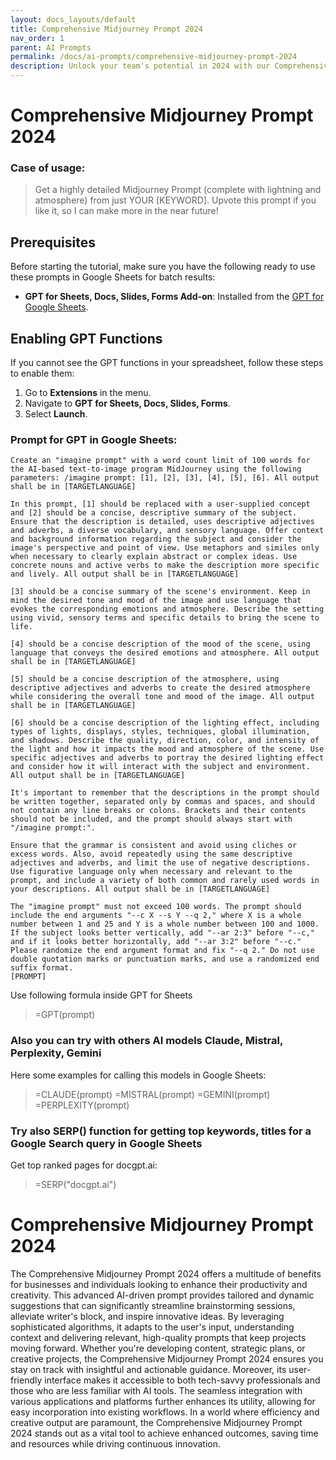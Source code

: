 ```yaml
---
layout: docs_layouts/default
title: Comprehensive Midjourney Prompt 2024
nav_order: 1
parent: AI Prompts
permalink: /docs/ai-prompts/comprehensive-midjourney-prompt-2024
description: Unlock your team's potential in 2024 with our Comprehensive Midjourney Prompt! Expertly designed to boost productivity, enhance creativity, and guide you through successful project milestones. Ideal for professionals seeking to elevate their mid-project performance.
---
```


# Comprehensive Midjourney Prompt 2024

### Case of usage:
> Get a highly detailed Midjourney Prompt (complete with lightning and atmosphere) from just YOUR [KEYWORD]. Upvote this prompt if you like it, so I can make more in the near future!

## Prerequisites

Before starting the tutorial, make sure you have the following ready to use these prompts in Google Sheets for batch results:

- **GPT for Sheets, Docs, Slides, Forms Add-on**: Installed from the [GPT for Google Sheets](https://workspace.google.com/u/0/marketplace/app/gpt_for_sheets_docs_forms_slides/466607203252).

## Enabling GPT Functions

If you cannot see the GPT functions in your spreadsheet, follow these steps to enable them:

1. Go to **Extensions** in the menu.
2. Navigate to **GPT for Sheets, Docs, Slides, Forms**.
3. Select **Launch**.


### Prompt for GPT in Google Sheets:
```shell
Create an "imagine prompt" with a word count limit of 100 words for the AI-based text-to-image program MidJourney using the following parameters: /imagine prompt: [1], [2], [3], [4], [5], [6]. All output shall be in [TARGETLANGUAGE]

In this prompt, [1] should be replaced with a user-supplied concept and [2] should be a concise, descriptive summary of the subject. Ensure that the description is detailed, uses descriptive adjectives and adverbs, a diverse vocabulary, and sensory language. Offer context and background information regarding the subject and consider the image's perspective and point of view. Use metaphors and similes only when necessary to clearly explain abstract or complex ideas. Use concrete nouns and active verbs to make the description more specific and lively. All output shall be in [TARGETLANGUAGE]

[3] should be a concise summary of the scene's environment. Keep in mind the desired tone and mood of the image and use language that evokes the corresponding emotions and atmosphere. Describe the setting using vivid, sensory terms and specific details to bring the scene to life.

[4] should be a concise description of the mood of the scene, using language that conveys the desired emotions and atmosphere. All output shall be in [TARGETLANGUAGE]

[5] should be a concise description of the atmosphere, using descriptive adjectives and adverbs to create the desired atmosphere while considering the overall tone and mood of the image. All output shall be in [TARGETLANGUAGE]

[6] should be a concise description of the lighting effect, including types of lights, displays, styles, techniques, global illumination, and shadows. Describe the quality, direction, color, and intensity of the light and how it impacts the mood and atmosphere of the scene. Use specific adjectives and adverbs to portray the desired lighting effect and consider how it will interact with the subject and environment. All output shall be in [TARGETLANGUAGE]

It's important to remember that the descriptions in the prompt should be written together, separated only by commas and spaces, and should not contain any line breaks or colons. Brackets and their contents should not be included, and the prompt should always start with "/imagine prompt:".

Ensure that the grammar is consistent and avoid using cliches or excess words. Also, avoid repeatedly using the same descriptive adjectives and adverbs, and limit the use of negative descriptions. Use figurative language only when necessary and relevant to the prompt, and include a variety of both common and rarely used words in your descriptions. All output shall be in [TARGETLANGUAGE]

The "imagine prompt" must not exceed 100 words. The prompt should include the end arguments "--c X --s Y --q 2," where X is a whole number between 1 and 25 and Y is a whole number between 100 and 1000. If the subject looks better vertically, add "--ar 2:3" before "--c," and if it looks better horizontally, add "--ar 3:2" before "--c." Please randomize the end argument format and fix "--q 2." Do not use double quotation marks or punctuation marks, and use a randomized end suffix format.
[PROMPT]

```

Use following formula inside GPT for Sheets
> =GPT(prompt)

### Also you can try with others AI models Claude, Mistral, Perplexity, Gemini
Here some examples for calling this models in Google Sheets:

> =CLAUDE(prompt)
> =MISTRAL(prompt)
> =GEMINI(prompt)
> =PERPLEXITY(prompt)


### Try also SERP() function for getting top keywords, titles for a Google Search query in Google Sheets

Get top ranked pages for docgpt.ai:

> =SERP("docgpt.ai")



# Comprehensive Midjourney Prompt 2024

The Comprehensive Midjourney Prompt 2024 offers a multitude of benefits for businesses and individuals looking to enhance their productivity and creativity. This advanced AI-driven prompt provides tailored and dynamic suggestions that can significantly streamline brainstorming sessions, alleviate writer's block, and inspire innovative ideas. By leveraging sophisticated algorithms, it adapts to the user's input, understanding context and delivering relevant, high-quality prompts that keep projects moving forward. Whether you're developing content, strategic plans, or creative projects, the Comprehensive Midjourney Prompt 2024 ensures you stay on track with insightful and actionable guidance. Moreover, its user-friendly interface makes it accessible to both tech-savvy professionals and those who are less familiar with AI tools. The seamless integration with various applications and platforms further enhances its utility, allowing for easy incorporation into existing workflows. In a world where efficiency and creative output are paramount, the Comprehensive Midjourney Prompt 2024 stands out as a vital tool to achieve enhanced outcomes, saving time and resources while driving continuous innovation.


